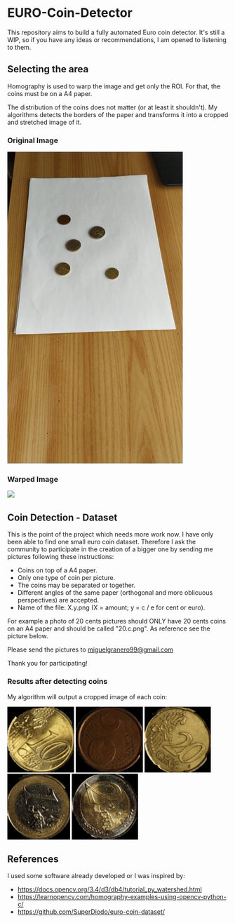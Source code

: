 # EURO-Coin-Detector
This repository aims to build a fully automated Euro coin detector. It's still a WIP, so if you have any ideas or recommendations, I am opened to listening to them.

## Selecting the area

Homography is used to warp the image and get only the ROI. For that, the coins must be on a A4 paper.

The distribution of the coins does not matter (or at least it shouldn't). My algorithms detects the borders of the paper and transforms it into a cropped and stretched image of it.

### Original Image
<img src="images/torcida.jpeg" width="400"/>

### Warped Image
<img src="images/output.png" width="400"/>

## Coin Detection - Dataset

This is the point of the project  which needs more work now. I have only been able to find one small euro coin dataset. Therefore I ask the community to participate in the creation of a bigger one by sending me pictures following these instructions:
- Coins on top of a A4 paper.
- Only one type of coin per picture.
- The coins may be separated or together.
- Different angles of the same paper (orthogonal and more oblicuous perspectives) are accepted.
- Name of the file: X.y.png (X = amount; y = c / e for cent or euro).

For example a photo of 20 cents pictures should ONLY have 20 cents coins on an A4 paper and should be called "20.c.png".
As reference see the picture below.

Please send the pictures to miguelgranero99@gmail.com

Thank you for participating!

### Results after detecting coins
My algorithm will output a cropped image of each coin:

<img src="images/coin0.png" height="150"/> <img src="images/coin1.png" height="150"/> <img src="images/coin2.png" height="150"/> <img src="images/coin3.png" height="150"/> <img src="images/coin4.png" height="150"/>

## References
I used some software already developed or I was inspired by:
- https://docs.opencv.org/3.4/d3/db4/tutorial_py_watershed.html
- https://learnopencv.com/homography-examples-using-opencv-python-c/
- https://github.com/SuperDiodo/euro-coin-dataset/
